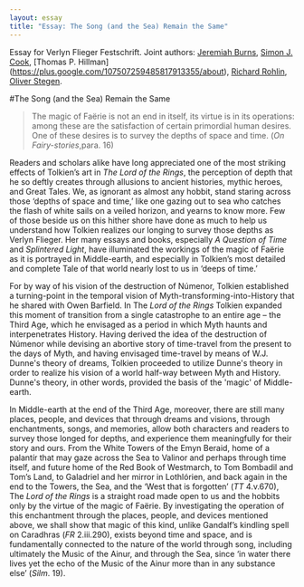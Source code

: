 ```yaml
---
layout: essay
title: "Essay: The Song (and the Sea) Remain the Same"
---
```

Essay for Verlyn Flieger Festschrift. Joint authors: [Jeremiah Burns](https://plus.google.com/+JeremiahBurns/about), [Simon J. Cook](https://plus.google.com/+simoncook/about), [Thomas P. Hillman] (https://plus.google.com/107507259485817913355/about), [Richard Rohlin](https://plus.google.com/+RichardRohlin/about), [Oliver Stegen](https://plus.google.com/+OliverStegen/about).

#The Song (and the Sea) Remain the Same

>The magic of Faërie is not an end in itself, its virtue is in its operations: among these are the satisfaction of certain primordial human desires. One of these desires is to survey the depths of space and time. (*On Fairy-stories*,para. 16)

Readers and scholars alike have long appreciated one of the most striking effects of Tolkien’s art in *The Lord of the Rings*, the perception of depth that he so deftly creates through allusions to ancient histories, mythic heroes, and Great Tales.  We, as ignorant as almost any hobbit, stand staring across those ‘depths of space and time,’ like one gazing out to sea who catches the flash of white sails on a veiled horizon, and yearns to know more.  Few of those beside us on this hither shore have done as much to help us understand how Tolkien realizes our longing to survey those depths as Verlyn Flieger.  Her many essays and books, especially *A Question of Time* and *Splintered Light*, have illuminated the workings of the magic of Faërie as it is portrayed in Middle-earth, and especially in Tolkien’s most detailed and complete Tale of that world nearly lost to us in ‘deeps of time.’

For by way of his vision of the destruction of Númenor, Tolkien established a turning-point in the temporal vision of Myth-transforming-into-History that he shared with Owen Barfield.  In The *Lord of the Rings* Tolkien expanded this moment of transition from a single catastrophe to an entire age – the Third Age, which he envisaged as a period in which Myth haunts and interpenetrates History.  Having derived the idea of the destruction of Númenor while devising an abortive story of time-travel from the present to the days of Myth, and having envisaged time-travel by means of W.J. Dunne's theory of dreams, Tolkien proceeded to utilize Dunne's theory in order to realize his vision of a world half-way between Myth and History.  Dunne's theory, in other words, provided the basis of the 'magic' of Middle-earth.

In Middle-earth at the end of the Third Age, moreover, there are still many places, people, and devices that through dreams and visions, through enchantments, songs, and memories, allow both characters and readers to survey those longed for depths, and experience them meaningfully for their story and ours.  From the White Towers of the Emyn Beraid, home of a palantír that may gaze across the Sea to Valinor and perhaps through time itself, and future home of the Red Book of Westmarch, to Tom Bombadil and Tom’s Land, to Galadriel and her mirror in Lothlórien, and back again in the end to the Towers, the Sea, and the ‘West that is forgotten’ (*TT* 4.v.670), The *Lord of the Rings* is a straight road made open to us and the hobbits only by the virtue of the magic of Faërie.  By investigating the operation of this enchantment through the places, people, and devices mentioned above, we shall show that magic of this kind, unlike Gandalf’s kindling spell on Caradhras (*FR* 2.iii.290), exists beyond time and space, and is fundamentally connected to the nature of the world through song, including ultimately the Music of the Ainur, and through the Sea, since ‘in water there lives yet the echo of the Music of the Ainur more than in any substance else’ (*Silm*. 19). 

